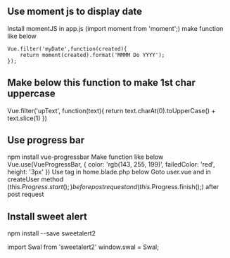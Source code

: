 Use moment js to display date
-----------------------------

Install momentJS
in app.js (import moment from 'moment';)
make function like below

    Vue.filter('myDate',function(created){
        return moment(created).format('MMMM Do YYYY');
    });

Make below this function to make 1st char uppercase
---------------------------------------------------

Vue.filter('upText', function(text){
    return text.charAt(0).toUpperCase() + text.slice(1)
})

Use progress bar
----------------

npm install vue-progressbar
Make function like below
    Vue.use(VueProgressBar, {
        color: 'rgb(143, 255, 199)',
        failedColor: 'red',
        height: '3px'
    })
Use <vue-progress-bar></vue-progress-bar> tag in home.blade.php below <router-view></router-view>
Goto user.vue and in createUser method (this.$Progress.start();) before post request and (this.$Progress.finish();) after post request

Install sweet alert
-------------------

npm install --save sweetalert2

import Swal from 'sweetalert2'
window.swal = Swal;
